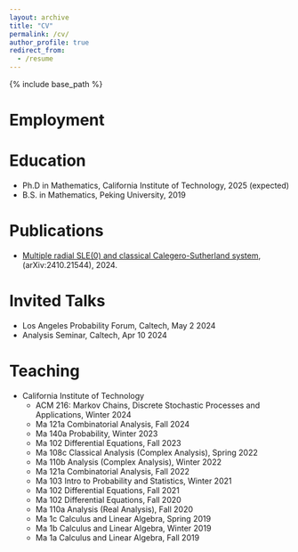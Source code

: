 ```yaml
---
layout: archive
title: "CV"
permalink: /cv/
author_profile: true
redirect_from:
  - /resume
---
```


{% include base_path %}

Employment
======

Education
======
* Ph.D in Mathematics, California Institute of Technology, 2025 (expected)
* B.S. in Mathematics, Peking University, 2019


Publications
======
* [Multiple radial SLE(0) and classical Calegero-Sutherland system](https://arxiv.org/abs/2410.21544), (arXiv:2410.21544), 2024.
  
Invited Talks
======
* Los Angeles Probability Forum, Caltech, May 2 2024
* Analysis Seminar, Caltech, Apr 10 2024
  
Teaching
======
* California Institute of Technology
  * ACM 216: Markov Chains, Discrete Stochastic Processes and Applications, Winter 2024
  * Ma 121a Combinatorial Analysis, Fall 2024
  * Ma 140a Probability, Winter 2023
  * Ma 102 Differential Equations, Fall 2023
  * Ma 108c Classical Analysis (Complex Analysis), Spring 2022
  * Ma 110b Analysis (Complex Analysis), Winter 2022
  * Ma 121a Combinatorial Analysis, Fall 2022
  * Ma 103 Intro to Probability and Statistics, Winter 2021 
  * Ma 102 Differential Equations, Fall 2021
  * Ma 102 Differential Equations, Fall 2020
  * Ma 110a Analysis (Real Analysis), Fall 2020
  * Ma 1c Calculus and Linear Algebra, Spring 2019
  * Ma 1b Calculus and Linear Algebra, Winter 2019
  * Ma 1a Calculus and Linear Algebra, Fall 2019
  
